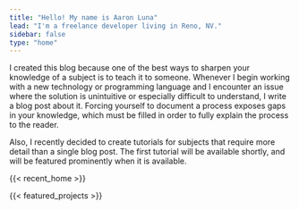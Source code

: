 ```yaml
---
title: "Hello! My name is Aaron Luna"
lead: "I'm a freelance developer living in Reno, NV."
sidebar: false
type: "home"
---
```

I created this blog because one of the best ways to sharpen your knowledge of a subject is to teach it to someone. Whenever I begin working with a new technology or programming language and I encounter an issue where the solution is unintuitive or especially difficult to understand, I write a blog post about it. Forcing yourself to document a process exposes gaps in your knowledge, which must be filled in order to fully explain the process to the reader.

Also, I recently decided to create tutorials for subjects that require more detail than a single blog post. The first tutorial will be available shortly, and will be featured prominently when it is available.

{{< recent_home >}}

{{< featured_projects >}}
